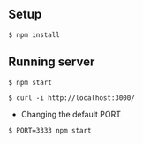 
## Setup

`$ npm install`

## Running server

`$ npm start`

`$ curl -i http://localhost:3000/`

- Changing the default PORT

`$ PORT=3333 npm start`
